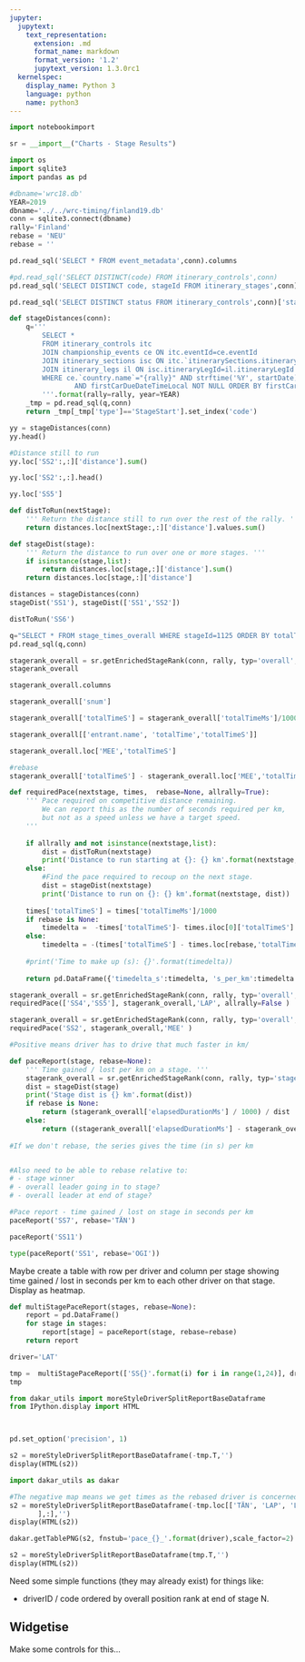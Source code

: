 ```yaml
---
jupyter:
  jupytext:
    text_representation:
      extension: .md
      format_name: markdown
      format_version: '1.2'
      jupytext_version: 1.3.0rc1
  kernelspec:
    display_name: Python 3
    language: python
    name: python3
---
```


```python
import notebookimport

sr = __import__("Charts - Stage Results")
```

```python
import os
import sqlite3
import pandas as pd
```

```python tags=["active-ipynb"]
#dbname='wrc18.db'
YEAR=2019
dbname='../../wrc-timing/finland19.db'
conn = sqlite3.connect(dbname)
rally='Finland'
rebase = 'NEU'
rebase = ''
```

```python tags=["active-ipynb"]
pd.read_sql('SELECT * FROM event_metadata',conn).columns
```

```python tags=["active-ipynb"]
#pd.read_sql('SELECT DISTINCT(code) FROM itinerary_controls',conn)
pd.read_sql('SELECT DISTINCT code, stageId FROM itinerary_stages',conn)
```

```python tags=["active-ipynb"]
pd.read_sql('SELECT DISTINCT status FROM itinerary_controls',conn)['status'].to_list()
```

```python
def stageDistances(conn):
    q='''
        SELECT *
        FROM itinerary_controls itc
        JOIN championship_events ce ON itc.eventId=ce.eventId
        JOIN itinerary_sections isc ON itc.`itinerarySections.itinerarySectionId`=isc.itinerarySectionId
        JOIN itinerary_legs il ON isc.itineraryLegId=il.itineraryLegId
        WHERE ce.`country.name`="{rally}" AND strftime('%Y', startDate)='{year}' 
                AND firstCarDueDateTimeLocal NOT NULL ORDER BY firstCarDueDateTimeLocal 
        '''.format(rally=rally, year=YEAR)
    _tmp = pd.read_sql(q,conn)
    return _tmp[_tmp['type']=='StageStart'].set_index('code')

```

```python tags=["active-ipynb"]
yy = stageDistances(conn)
yy.head()
```

```python tags=["active-ipynb"]
#Distance still to run
yy.loc['SS2':,:]['distance'].sum()
```

```python tags=["active-ipynb"]
yy.loc['SS2':,:].head()
```

```python tags=["active-ipynb"]
yy.loc['SS5']
```

```python
def distToRun(nextStage):
    ''' Return the distance still to run over the rest of the rally. '''
    return distances.loc[nextStage:,:]['distance'].values.sum()

def stageDist(stage):
    ''' Return the distance to run over one or more stages. '''
    if isinstance(stage,list):
        return distances.loc[stage,:]['distance'].sum()
    return distances.loc[stage,:]['distance']

```

```python tags=["active-ipynb"]
distances = stageDistances(conn)
stageDist('SS1'), stageDist(['SS1','SS2'])
```

```python tags=["active-ipynb"]
distToRun('SS6')
```

```python tags=["active-ipynb"]
q="SELECT * FROM stage_times_overall WHERE stageId=1125 ORDER BY totalTimeMs LIMIT 10 ;"
pd.read_sql(q,conn)
```

```python tags=["active-ipynb"]
stagerank_overall = sr.getEnrichedStageRank(conn, rally, typ='overall', stages='SS5').set_index('drivercode')
stagerank_overall
```

```python tags=["active-ipynb"]
stagerank_overall.columns
```

```python tags=["active-ipynb"]
stagerank_overall['snum']
```

```python tags=["active-ipynb"]
stagerank_overall['totalTimeS'] = stagerank_overall['totalTimeMs']/1000
```

```python tags=["active-ipynb"]
stagerank_overall[['entrant.name', 'totalTime','totalTimeS']]
```

```python tags=["active-ipynb"]
stagerank_overall.loc['MEE','totalTimeS']
```

```python tags=["active-ipynb"]
#rebase
stagerank_overall['totalTimeS'] - stagerank_overall.loc['MEE','totalTimeS']
```

```python
def requiredPace(nextstage, times,  rebase=None, allrally=True):
    ''' Pace required on competitive distance remaining.
        We can report this as the number of seconds required per km,
        but not as a speed unless we have a target speed.
    '''
    
    if allrally and not isinstance(nextstage,list):
        dist = distToRun(nextstage)
        print('Distance to run starting at {}: {} km'.format(nextstage, dist))
    else:
        #Find the pace required to recoup on the next stage.
        dist = stageDist(nextstage)
        print('Distance to run on {}: {} km'.format(nextstage, dist))
    
    times['totalTimeS'] = times['totalTimeMs']/1000
    if rebase is None:
        timedelta =  -times['totalTimeS']- times.iloc[0]['totalTimeS']
    else:
        timedelta = -(times['totalTimeS'] - times.loc[rebase,'totalTimeS'])
        
    #print('Time to make up (s): {}'.format(timedelta))
        
    return pd.DataFrame({'timedelta_s':timedelta, 's_per_km':timedelta / dist})
```

```python tags=["active-ipynb"]
stagerank_overall = sr.getEnrichedStageRank(conn, rally, typ='overall', stages='SS3').set_index('drivercode')
requiredPace(['SS4','SS5'], stagerank_overall,'LAP', allrally=False )
```

```python tags=["active-ipynb"]
stagerank_overall = sr.getEnrichedStageRank(conn, rally, typ='overall', stages='SS1').set_index('drivercode')
requiredPace('SS2', stagerank_overall,'MEE' )

#Positive means driver has to drive that much faster in km/
```

```python
def paceReport(stage, rebase=None):
    ''' Time gained / lost per km on a stage. '''
    stagerank_overall = sr.getEnrichedStageRank(conn, rally, typ='stage', stages=stage).set_index('drivercode')
    dist = stageDist(stage)
    print('Stage dist is {} km'.format(dist))
    if rebase is None:
        return (stagerank_overall['elapsedDurationMs'] / 1000) / dist
    else:
        return ((stagerank_overall['elapsedDurationMs'] - stagerank_overall.loc[rebase,'elapsedDurationMs']) / 1000) / dist
    
#If we don't rebase, the series gives the time (in s) per km


#Also need to be able to rebase relative to:
# - stage winner
# - overall leader going in to stage?
# - overall leader at end of stage?
```

```python tags=["active-ipynb"]
#Pace report - time gained / lost on stage in seconds per km 
paceReport('SS7', rebase='TÄN')
```

```python tags=["active-ipynb"]
paceReport('SS11')
```

```python tags=["active-ipynb"]
type(paceReport('SS1', rebase='OGI'))
```

Maybe create a table with row per driver and column per stage showing time gained / lost in seconds per km to each other driver on that stage. Display as heatmap.

```python
def multiStagePaceReport(stages, rebase=None):
    report = pd.DataFrame()
    for stage in stages:
        report[stage] = paceReport(stage, rebase=rebase)
    return report
```

```python tags=["active-ipynb"]
driver='LAT'

tmp =  multiStagePaceReport(['SS{}'.format(i) for i in range(1,24)], driver )
tmp
```

```python
from dakar_utils import moreStyleDriverSplitReportBaseDataframe
from IPython.display import HTML
```

```python tags=["active-ipynb"]


pd.set_option('precision', 1)

s2 = moreStyleDriverSplitReportBaseDataframe(-tmp.T,'')
display(HTML(s2))
```

```python tags=["active-ipynb"]
import dakar_utils as dakar

#The negative map means we get times as the rebased driver is concerned...
s2 = moreStyleDriverSplitReportBaseDataframe(-tmp.loc[['TÄN', 'LAP', 'LAT', 'MIK', 'OGI', 'BRE', 'NEU', 'SUN', 'GRE',
       ],:],'')
display(HTML(s2))

dakar.getTablePNG(s2, fnstub='pace_{}_'.format(driver),scale_factor=2)
```

```python tags=["active-ipynb"]
s2 = moreStyleDriverSplitReportBaseDataframe(tmp.T,'')
display(HTML(s2))
```

Need some simple functions (they may already exist) for things like:

- driverID / code ordered by overall position rank at end of stage N.


## Widgetise

Make some controls for this...

```python

```
